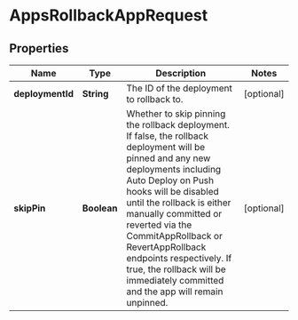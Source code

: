 

# AppsRollbackAppRequest


## Properties

| Name | Type | Description | Notes |
|------------ | ------------- | ------------- | -------------|
|**deploymentId** | **String** | The ID of the deployment to rollback to. |  [optional] |
|**skipPin** | **Boolean** | Whether to skip pinning the rollback deployment. If false, the rollback deployment will be pinned and any new deployments including Auto Deploy on Push hooks will be disabled until the rollback is either manually committed or reverted via the CommitAppRollback or RevertAppRollback endpoints respectively. If true, the rollback will be immediately committed and the app will remain unpinned. |  [optional] |



